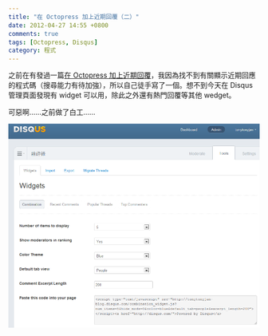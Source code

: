 ```yaml
---
title: "在 Octopress 加上近期回覆（二）"
date: 2012-04-27 14:55 +0800
comments: true
tags: [Octopress, Disqus]
category: 程式
---
```


之前在有發過一篇[在 Octopress 加上近期回覆](/2012/02/12/display-recent-comments-in-octopress)，我因為找不到有關顯示近期回應的程式碼（搜尋能力有待加強），所以自己徒手寫了一個。想不到今天在 Disqus 管理頁面發現有 widget 可以用，除此之外還有熱門回覆等其他 wedget。

可惡啊……之前做了白工……

![](/images/disqus-admin-tools.png)